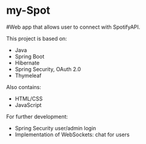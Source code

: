 # my-Spot
#Web app that allows user to connect with SpotifyAPI.

This project is based on:
* Java
* Spring Boot
* Hibernate
* Spring Security, OAuth 2.0
* Thymeleaf

Also contains:
* HTML/CSS
* JavaScript

For further development:
* Spring Security user/admin login
* Implementation of WebSockets: chat for users




